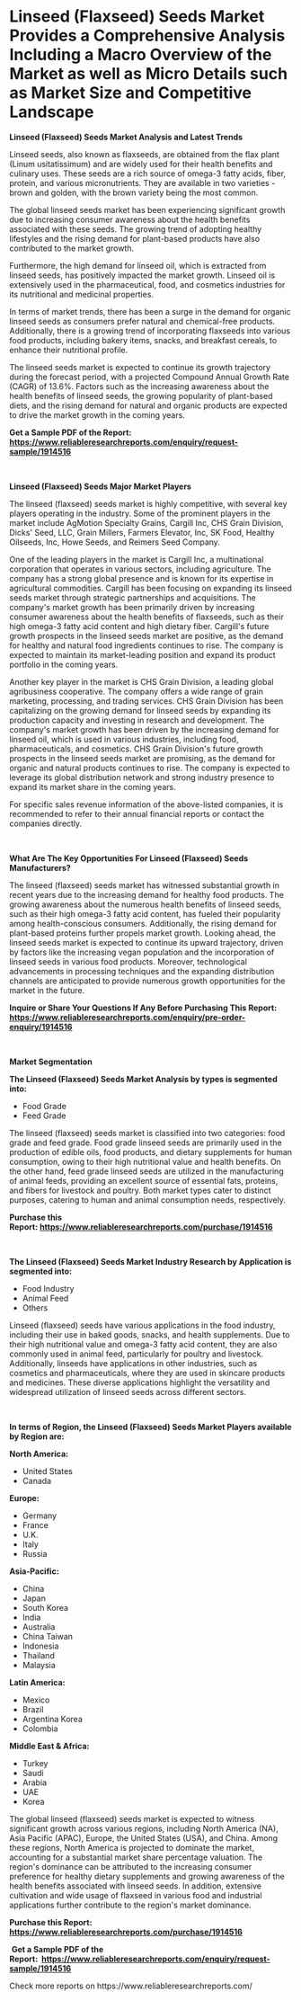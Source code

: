 <p><h1>Linseed (Flaxseed) Seeds Market Provides a Comprehensive Analysis Including a Macro Overview of the Market as well as Micro Details such as Market Size and Competitive Landscape</h1></p><p><strong>Linseed (Flaxseed) Seeds Market Analysis and Latest Trends</strong></p>
<p><p>Linseed seeds, also known as flaxseeds, are obtained from the flax plant (Linum usitatissimum) and are widely used for their health benefits and culinary uses. These seeds are a rich source of omega-3 fatty acids, fiber, protein, and various micronutrients. They are available in two varieties - brown and golden, with the brown variety being the most common.</p><p>The global linseed seeds market has been experiencing significant growth due to increasing consumer awareness about the health benefits associated with these seeds. The growing trend of adopting healthy lifestyles and the rising demand for plant-based products have also contributed to the market growth.</p><p>Furthermore, the high demand for linseed oil, which is extracted from linseed seeds, has positively impacted the market growth. Linseed oil is extensively used in the pharmaceutical, food, and cosmetics industries for its nutritional and medicinal properties.</p><p>In terms of market trends, there has been a surge in the demand for organic linseed seeds as consumers prefer natural and chemical-free products. Additionally, there is a growing trend of incorporating flaxseeds into various food products, including bakery items, snacks, and breakfast cereals, to enhance their nutritional profile.</p><p>The linseed seeds market is expected to continue its growth trajectory during the forecast period, with a projected Compound Annual Growth Rate (CAGR) of 13.6%. Factors such as the increasing awareness about the health benefits of linseed seeds, the growing popularity of plant-based diets, and the rising demand for natural and organic products are expected to drive the market growth in the coming years.</p></p>
<p><strong>Get a Sample PDF of the Report:&nbsp; <a href="https://www.reliableresearchreports.com/enquiry/request-sample/1914516">https://www.reliableresearchreports.com/enquiry/request-sample/1914516</a></strong></p>
<p>&nbsp;</p>
<p><strong>Linseed (Flaxseed) Seeds Major Market Players</strong></p>
<p><p>The linseed (flaxseed) seeds market is highly competitive, with several key players operating in the industry. Some of the prominent players in the market include AgMotion Specialty Grains, Cargill Inc, CHS Grain Division, Dicks' Seed, LLC, Grain Millers, Farmers Elevator, Inc, SK Food, Healthy Oilseeds, Inc, Howe Seeds, and Reimers Seed Company.</p><p>One of the leading players in the market is Cargill Inc, a multinational corporation that operates in various sectors, including agriculture. The company has a strong global presence and is known for its expertise in agricultural commodities. Cargill has been focusing on expanding its linseed seeds market through strategic partnerships and acquisitions. The company's market growth has been primarily driven by increasing consumer awareness about the health benefits of flaxseeds, such as their high omega-3 fatty acid content and high dietary fiber. Cargill's future growth prospects in the linseed seeds market are positive, as the demand for healthy and natural food ingredients continues to rise. The company is expected to maintain its market-leading position and expand its product portfolio in the coming years.</p><p>Another key player in the market is CHS Grain Division, a leading global agribusiness cooperative. The company offers a wide range of grain marketing, processing, and trading services. CHS Grain Division has been capitalizing on the growing demand for linseed seeds by expanding its production capacity and investing in research and development. The company's market growth has been driven by the increasing demand for linseed oil, which is used in various industries, including food, pharmaceuticals, and cosmetics. CHS Grain Division's future growth prospects in the linseed seeds market are promising, as the demand for organic and natural products continues to rise. The company is expected to leverage its global distribution network and strong industry presence to expand its market share in the coming years.</p><p>For specific sales revenue information of the above-listed companies, it is recommended to refer to their annual financial reports or contact the companies directly.</p></p>
<p>&nbsp;</p>
<p><strong>What Are The Key Opportunities For Linseed (Flaxseed) Seeds Manufacturers?</strong></p>
<p><p>The linseed (flaxseed) seeds market has witnessed substantial growth in recent years due to the increasing demand for healthy food products. The growing awareness about the numerous health benefits of linseed seeds, such as their high omega-3 fatty acid content, has fueled their popularity among health-conscious consumers. Additionally, the rising demand for plant-based proteins further propels market growth. Looking ahead, the linseed seeds market is expected to continue its upward trajectory, driven by factors like the increasing vegan population and the incorporation of linseed seeds in various food products. Moreover, technological advancements in processing techniques and the expanding distribution channels are anticipated to provide numerous growth opportunities for the market in the future.</p></p>
<p><strong>Inquire or Share Your Questions If Any Before Purchasing This Report: <a href="https://www.reliableresearchreports.com/enquiry/pre-order-enquiry/1914516">https://www.reliableresearchreports.com/enquiry/pre-order-enquiry/1914516</a></strong></p>
<p>&nbsp;</p>
<p><strong>Market Segmentation</strong></p>
<p><strong>The Linseed (Flaxseed) Seeds Market Analysis by types is segmented into:</strong></p>
<p><ul><li>Food Grade</li><li>Feed Grade</li></ul></p>
<p><p>The linseed (flaxseed) seeds market is classified into two categories: food grade and feed grade. Food grade linseed seeds are primarily used in the production of edible oils, food products, and dietary supplements for human consumption, owing to their high nutritional value and health benefits. On the other hand, feed grade linseed seeds are utilized in the manufacturing of animal feeds, providing an excellent source of essential fats, proteins, and fibers for livestock and poultry. Both market types cater to distinct purposes, catering to human and animal consumption needs, respectively.</p></p>
<p><strong>Purchase this Report:&nbsp;<a href="https://www.reliableresearchreports.com/purchase/1914516">https://www.reliableresearchreports.com/purchase/1914516</a></strong></p>
<p>&nbsp;</p>
<p><strong>The Linseed (Flaxseed) Seeds Market Industry Research by Application is segmented into:</strong></p>
<p><ul><li>Food Industry</li><li>Animal Feed</li><li>Others</li></ul></p>
<p><p>Linseed (flaxseed) seeds have various applications in the food industry, including their use in baked goods, snacks, and health supplements. Due to their high nutritional value and omega-3 fatty acid content, they are also commonly used in animal feed, particularly for poultry and livestock. Additionally, linseeds have applications in other industries, such as cosmetics and pharmaceuticals, where they are used in skincare products and medicines. These diverse applications highlight the versatility and widespread utilization of linseed seeds across different sectors.</p></p>
<p>&nbsp;</p>
<p><strong>In terms of Region, the Linseed (Flaxseed) Seeds Market Players available by Region are:</strong></p>
<p>
    <p> <strong> North America: </strong>
        <ul>
            <li>United States</li>
            <li>Canada</li>
        </ul>
        </p> 
    <p> <strong> Europe: </strong>
        <ul>
            <li>Germany</li>
            <li>France</li>
            <li>U.K.</li>
            <li>Italy</li>
            <li>Russia</li>
        </ul>
        </p> 
    <p> <strong> Asia-Pacific: </strong>
        <ul>
            <li>China</li>
            <li>Japan</li>
            <li>South Korea</li>
            <li>India</li>
            <li>Australia</li>
            <li>China Taiwan</li>
            <li>Indonesia</li>
            <li>Thailand</li>
            <li>Malaysia</li>
        </ul>
        </p> 
    <p> <strong> Latin America: </strong>
        <ul>
            <li>Mexico</li>
            <li>Brazil</li>
            <li>Argentina Korea</li>
            <li>Colombia</li>
        </ul>
        </p> 
    <p> <strong> Middle East & Africa: </strong>
        <ul>
            <li>Turkey</li>
            <li>Saudi</li>
            <li>Arabia</li>
            <li>UAE</li>
            <li>Korea</li>
        </ul>
    </p>
    </p>
<p><p>The global linseed (flaxseed) seeds market is expected to witness significant growth across various regions, including North America (NA), Asia Pacific (APAC), Europe, the United States (USA), and China. Among these regions, North America is projected to dominate the market, accounting for a substantial market share percentage valuation. The region's dominance can be attributed to the increasing consumer preference for healthy dietary supplements and growing awareness of the health benefits associated with linseed seeds. In addition, extensive cultivation and wide usage of flaxseed in various food and industrial applications further contribute to the region's market dominance.</p></p>
<p><strong>Purchase this Report: <a href="https://www.reliableresearchreports.com/purchase/1914516">https://www.reliableresearchreports.com/purchase/1914516</a></strong></p>
<p>&nbsp;<strong>Get a Sample PDF of the Report:&nbsp;&nbsp;<a href="https://www.reliableresearchreports.com/enquiry/request-sample/1914516">https://www.reliableresearchreports.com/enquiry/request-sample/1914516</a></strong></p>
<p><strong></strong></p>
<p>Check more reports on https://www.reliableresearchreports.com/</p>